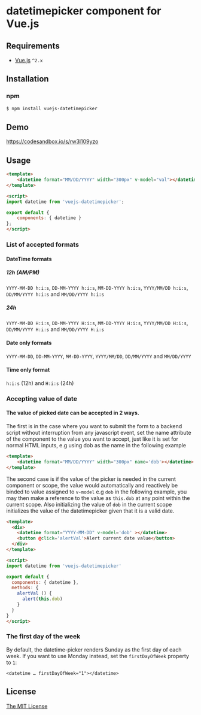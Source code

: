 # datetimepicker component for Vue.js

## Requirements

- [Vue.js](https://github.com/vuejs/vue) `^2.x`

## Installation

### npm
``` bash
$ npm install vuejs-datetimepicker
```

## Demo
https://codesandbox.io/s/rw3l109yzo

## Usage
``` html
<template>
    <datetime format="MM/DD/YYYY" width="300px" v-model="val"></datetime>
</template>

<script>
import datetime from 'vuejs-datetimepicker';

export default {
    components: { datetime }
};
</script>
```
### List of accepted formats
#### DateTime formats
##### 12h (AM/PM)
`YYYY-MM-DD h:i:s`, `DD-MM-YYYY h:i:s`, `MM-DD-YYYY h:i:s`,
`YYYY/MM/DD h:i:s`, `DD/MM/YYYY h:i:s` and `MM/DD/YYYY h:i:s`

##### 24h
`YYYY-MM-DD H:i:s`, `DD-MM-YYYY H:i:s`, `MM-DD-YYYY H:i:s`,
`YYYY/MM/DD H:i:s`, `DD/MM/YYYY H:i:s` and `MM/DD/YYYY H:i:s`

#### Date only formats
`YYYY-MM-DD`, `DD-MM-YYYY`, `MM-DD-YYYY`,
`YYYY/MM/DD`, `DD/MM/YYYY` and `MM/DD/YYYY`

#### Time only format
`h:i:s` (12h) and `H:i:s` (24h)

### Accepting value of date
#### The value of picked date can be accepted in 2 ways.
The first is in the case where you want to submit the form to a backend script without interruption from any javascript event,  set the name attribute of the component to the value you want to accept, just like it is set for normal HTML inputs, e.g using dob as the name in the following example
``` html
<template>
    <datetime format="MM/DD/YYYY" width="300px" name='dob'></datetime>
</template>
```
The second case is if the value of the picker is needed in the current component or scope, the value would automatically and reactively be binded to value assigned to `v-model` e.g `dob` in the following example, you may then make a reference to the value as `this.dob` at any point within the current scope.
Also initializing the value of `dob` in the current scope initializes the value of the datetimepicker given that it is a valid date.
``` html
<template>
  <div>
    <datetime format="YYYY-MM-DD" v-model='dob' ></datetime>
    <button @click='alertVal'>Alert current date value</button>
  </div>
</template>

<script>
import datetime from 'vuejs-datetimepicker'

export default {
  components: { datetime },
  methods: {
    alertVal () {
      alert(this.dob)
    }
  }
}
</script>
```

### The first day of the week

By default, the datetime-picker renders Sunday as the first day of each week.
If you want to use Monday instead, set the `firstDayOfWeek` property to `1`:

```
<datetime … firstDayOfWeek="1"></datetime>
```

## License

[The MIT License](http://opensource.org/licenses/MIT)
